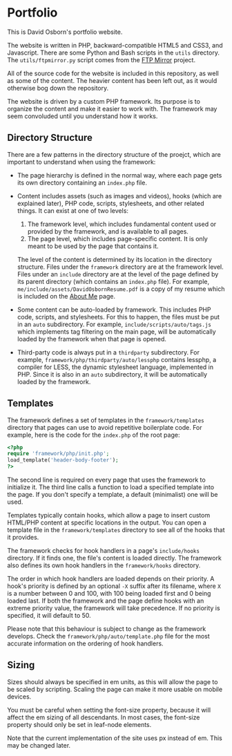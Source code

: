 Portfolio
=========

This is David Osborn's portfolio website.

The website is written in PHP, backward-compatible HTML5 and CSS3, and
Javascript.  There are some Python and Bash scripts in the `utils` directory.
The `utils/ftpmirror.py` script comes from the
[FTP Mirror](https://github.com/davidcosborn/ftpmirror/) project.

All of the source code for the website is included in this repository, as well
as some of the content.  The heavier content has been left out, as it would
otherwise bog down the repository.

The website is driven by a custom PHP framework.  Its purpose is to organize the
content and make it easier to work with.  The framework may seem convoluded
until you understand how it works.


Directory Structure
-------------------

There are a few patterns in the directory structure of the proejct, which are
important to understand when using the framework:

* The page hierarchy is defined in the normal way, where each page gets its
  own directory containing an `index.php` file.

* Content includes assets (such as images and videos), hooks (which are
  explained later), PHP code, scripts, stylesheets, and other related
  things.  It can exist at one of two levels:
	1. The framework level, which includes fundamental content used or
	   provided by the framework, and is available to all pages.
	2. The page level, which includes page-specific content.  It is only
	   meant to be used by the page that contains it.

  The level of the content is determined by its location in the directory
  structure.  Files under the `framework` directory are at the framework
  level.  Files under an `include` directory are at the level of the page
  defined by its parent directory (which contains an `index.php` file).
  For example, `me/include/assets/DavidOsbornResume.pdf` is a copy of my
  resume which is included on the
  [About Me](http://davidcosborn.com/portfolio/me/) page.

* Some content can be auto-loaded by framework.  This includes PHP code,
  scripts, and stylesheets.  For this to happen, the files must be put in
  an `auto` subdirectory.  For example, `include/scripts/auto/tags.js`
  which implements tag filtering on the main page, will be automatically
  loaded by the framework when that page is opened.

* Third-party code is always put in a `thirdparty` subdirectory.  For
  example, `framework/php/thirdparty/auto/lessphp` contains lessphp, a
  compiler for LESS, the dynamic stylesheet language, implemented in PHP.
  Since it is also in an `auto` subdirectory, it will be automatically
  loaded by the framework.


Templates
---------

The framework defines a set of templates in the `framework/templates` directory
that pages can use to avoid repetitive boilerplate code.  For example, here is
the code for the `index.php` of the root page:

```php
<?php
require 'framework/php/init.php';
load_template('header-body-footer');
?>
```

The second line is required on every page that uses the framework to initialize
it.  The third line calls a function to load a specified template into the page.
If you don't specify a template, a default (minimalist) one will be used.

Templates typically contain hooks, which allow a page to insert custom HTML/PHP
content at specific locations in the output.  You can open a template file in
the `framework/templates` directory to see all of the hooks that it provides.

The framework checks for hook handlers in a page's `include/hooks` directory.
If it finds one, the file's content is loaded directly.  The framework also
defines its own hook handlers in the `framework/hooks` directory.

The order in which hook handlers are loaded depends on their priority.  A hook's
priority is defined by an optional `-X` suffix after its filename, where `X` is
a number between 0 and 100, with 100 being loaded first and 0 being loaded last.
If both the framework and the page define hooks with an extreme priority value,
the framework will take precedence. If no priority is specified, it will default
to 50.

Please note that this behaviour is subject to change as the framework develops.
Check the `framework/php/auto/template.php` file for the most accurate
information on the ordering of hook handlers.


Sizing
------

Sizes should always be specified in em units, as this will allow the page to be
scaled by scripting.  Scaling the page can make it more usable on mobile
devices.

You must be careful when setting the font-size property, because it will affect
the em sizing of all descendants.  In most cases, the font-size property should
only be set in leaf-node elements.

Note that the current implementation of the site uses px instead of em.  This
may be changed later.

